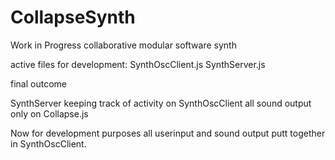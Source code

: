 # CollapseSynth
 Work in Progress collaborative modular software synth
 
 active files for development:
 SynthOscClient.js
 SynthServer.js
 
final outcome

SynthServer keeping track of activity on SynthOscClient 
all sound output only on Collapse.js

Now for development purposes all userinput and sound output putt together in SynthOscClient.
